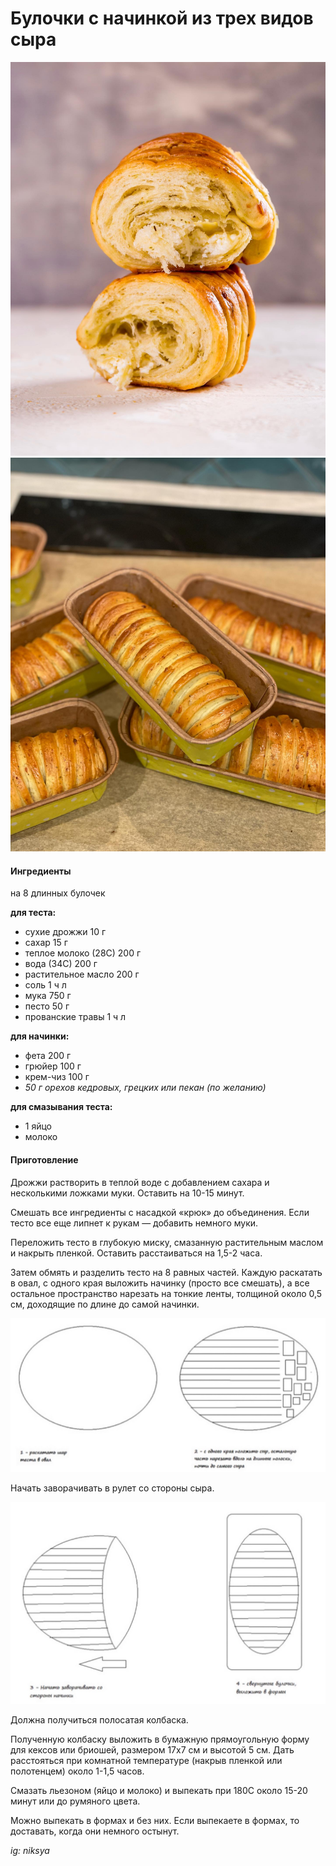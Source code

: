 ﻿---
image: ../pics/cheese-buns.jpg
---
# Булочки с начинкой из трех видов сыра

![Булочки с начинкой из трех видов сыра](../pics/cheese-buns.jpg)
![Булочки с начинкой из трех видов сыра](../pics/cheese-buns1.jpg)

#### Ингредиенты

на 8 длинных булочек

**для теста:**

* сухие дрожжи 10 г
* сахар 15 г
* теплое молоко (28С) 200 г
* вода (34С) 200 г
* растительное масло 200 г
* соль 1 ч л
* мука 750 г
* песто 50 г
* прованские травы 1 ч л

**для начинки:**
* фета 200 г
* грюйер 100 г
* крем-чиз 100 г
* _50 г орехов кедровых, грецких или пекан \(по желанию\)_

**для смазывания теста:**

* 1 яйцо
* молоко

#### Приготовление

Дрожжи растворить в теплой воде с добавлением сахара и несколькими ложками муки. Оставить на 10-15 минут.

Смешать все ингредиенты с насадкой «крюк» до объединения. Если тесто все еще липнет к рукам — добавить немного муки.

Переложить тесто в глубокую миску, смазанную растительным маслом и накрыть пленкой. Оставить расстаиваться на 1,5-2 часа. 

Затем обмять и разделить тесто на 8 равных частей. Каждую раскатать в овал, с одного края выложить начинку (просто все смешать), а все остальное пространство нарезать на тонкие ленты, толщиной около 0,5 см, доходящие по длине до самой начинки.

![Булочки с начинкой из трех видов сыра](../pics/cheese-buns2.jpg)

Начать заворачивать в рулет со стороны сыра.

![Булочки с начинкой из трех видов сыра](../pics/cheese-buns3.jpg)

Должна получиться полосатая колбаска.

Полученную колбаску выложить в бумажную прямоугольную форму для кексов или бриошей, размером 17х7 см и высотой 5 см. Дать расстояться при комнатной температуре (накрыв пленкой или полотенцем) около 1-1,5 часов.

Смазать льезоном (яйцо и молоко) и выпекать при 180С около 15-20 минут или до румяного цвета.

Можно выпекать в формах и без них. Если выпекаете в формах, то доставать, когда они немного остынут.

*ig: niksya*
